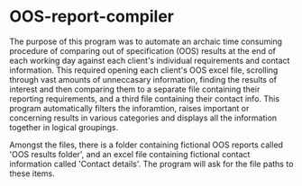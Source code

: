 # OOS-report-compiler

The purpose of this program was to automate an archaic time consuming procedure of comparing out of specification (OOS) results at the end of each working day against each client's individual requirements and contact information. This required opening each client's OOS 
excel file, scrolling through vast amounts of unneccasary information, finding the results of interest and then comparing them to a separate file containing their reporting requirements, and a third file containing their contact info. This program automatically filters
the inforamtion, raises important or concerning results in various categories and displays all the information together in logical groupings.

Amongst the files, there is a folder containing fictional OOS reports called 'OOS results folder', and an excel file containing fictional contact information called 'Contact details'. The program will ask for the file paths to these items. 
